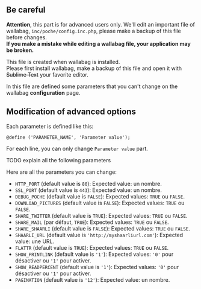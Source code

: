 ## Be careful
**Attention**, this part is for advanced users only. We'll edit an important file of wallabag, `inc/poche/config.inc.php`, please make a backup of this file before changes.  
**If you make a mistake while editing a wallabag file, your application may be broken.**

This file is created when wallabag is installed.  
Please first install wallabag, make a backup of this file and open it with ~~Sublime Text~~ your favorite editor.

In this file are defined some parameters that you can't change on the wallabag **configuration** page. 

## Modification of advanced options

Each parameter is defined like this:

    @define ('PARAMETER_NAME', 'Parameter value');
    
For each line, you can only change `Parameter value` part. 

TODO explain all the following parameters

Here are all the parameters you can change: 
* `HTTP_PORT` (default value is `80`): Expected value: un nombre.
* `SSL_PORT` (default value is `443`): Expected value: un nombre. 
* `DEBUG_POCHE` (default value is `FALSE`): Expected values: `TRUE` ou `FALSE`.
* `DOWNLOAD_PICTURES` (default value is `FALSE`): Expected values: `TRUE` ou `FALSE`.
* `SHARE_TWITTER` (default value is `TRUE`): Expected values: `TRUE` ou `FALSE`.
* `SHARE_MAIL` (par défaut, `TRUE`): Expected values: `TRUE` ou `FALSE`.
* `SHARE_SHAARLI` (default value is `FALSE`): Expected values: `TRUE` ou `FALSE`.
* `SHAARLI_URL` (default value is `'http://myshaarliurl.com'`): Expected value: une URL. 
* `FLATTR` (default value is `TRUE`): Expected values: `TRUE` ou `FALSE`.
* `SHOW_PRINTLINK` (default value is `'1'`): Expected values: `'0'` pour désactiver ou `'1'` pour activer.
* `SHOW_READPERCENT` (default value is `'1'`): Expected values: `'0'` pour désactiver ou `'1'` pour activer.
* `PAGINATION` (default value is `'12'`): Expected value: un nombre. 